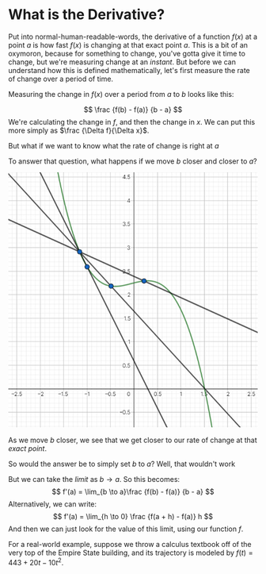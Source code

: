 # What is the Derivative?

Put into normal-human-readable-words, the derivative of a function $f(x)$ at a point $a$ is how fast $f(x)$ is changing at that exact point $a$. This is a bit of an oxymoron, because for something to change, you've gotta give it time to change, but we're measuring change at an *instant*. But before we can understand how this is defined mathematically, let's first measure the rate of change over a period of time.

Measuring the change in $f(x)$ over a period from $a$ to $b$ looks like this:

$$
\frac {f(b) - f(a)} {b - a}
$$
We're calculating the change in $f$, and then the change in $x$. We can put this more simply as $\frac {\Delta f}{\Delta x}$​.

But what if we want to know what the rate of change is right at $a$

To answer that question, what happens if we move $b$ closer and closer to $a$?

![Moving closer and closer](img/closerandcloser.png)

As we move $b$​ closer, we see that we get closer to our rate of change at that *exact point*.

So would the answer be to simply set $b$ to $a$? Well, that wouldn't work

But we can take the *limit* as $b \to a$. So this becomes:
$$
f'(a) = \lim_{b \to a}\frac {f(b) - f(a)} {b - a}
$$
Alternatively, we can write:
$$
f'(a) = \lim_{h \to 0} \frac {f(a + h) - f(a)} h
$$
And then we can just look for the value of this limit, using our function $f$.

For a real-world example, suppose we throw a calculus textbook off of the very top of the Empire State building, and its trajectory is modeled by $f(t)= 443 + 20t - 10t^2$​​.

